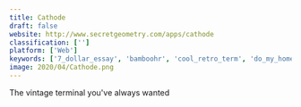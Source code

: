 ```yaml
---
title: Cathode
draft: false 
website: http://www.secretgeometry.com/apps/cathode
classification: ['']
platform: ['Web']
keywords: ['7_dollar_essay', 'bamboohr', 'cool_retro_term', 'do_my_homework_4_me', 'ear_teacher', 'essay_ltd', 'essaytyper', 'geektyper', 'hackertyper', 'hyper', 'kiwi_irc', 'orderyouressay', 'paperhelp', 'proessaywritings', 'propaperwritings', 'signalejs', 'talk_to_transformer', 'imessage_on_terminal', 'tty-logger']
image: 2020/04/Cathode.png
---
```

The vintage terminal you've always wanted
